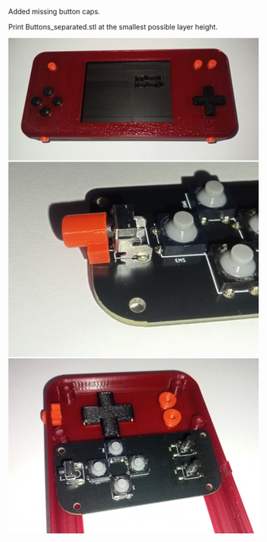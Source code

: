 Added missing button caps.

Print Buttons_separated.stl at the smallest possible layer height.

![](/images/KBS_Top.jpg)
![](/images/KBS_LB2.jpg)
![](/images/KBS_Buttons1.jpg)
